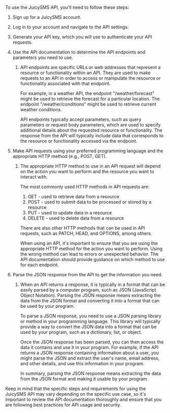 To use the JuicySMS API, you'll need to follow these steps:

1. Sign up for a JuicySMS account.

2. Log in to your account and navigate to the API settings.

3. Generate your API key, which you will use to authenticate your API requests.

4. Use the API documentation to determine the API endpoints and parameters you need to use.

   1. API endpoints are specific URLs or web addresses that represent a resource or functionality within an API. They are used to make requests to an API in order to access or manipulate the resource or functionality associated with that endpoint.

      For example, in a weather API, the endpoint "/weather/forecast" might be used to retrieve the forecast for a particular location. The endpoint "/weather/conditions" might be used to retrieve current weather conditions.

      API endpoints typically accept parameters, such as query parameters or request body parameters, which are used to specify additional details about the requested resource or functionality. The response from the API will typically include data that corresponds to the resource or functionality accessed via the endpoint.

5. Make API requests using your preferred programming language and the appropriate HTTP method (e.g., POST, GET).

   1. The appropriate HTTP method to use in an API request will depend on the action you want to perform and the resource you want to interact with.

      The most commonly used HTTP methods in API requests are:

      1. GET - used to retrieve data from a resource
      2. POST - used to submit data to be processed or stored by a resource
      3. PUT - used to update data in a resource
      4. DELETE - used to delete data from a resource

      There are also other HTTP methods that can be used in API requests, such as PATCH, HEAD, and OPTIONS, among others.

      When using an API, it's important to ensure that you are using the appropriate HTTP method for the action you want to perform. Using the wrong method can lead to errors or unexpected behavior. The API documentation should provide guidance on which method to use for each endpoint.

6. Parse the JSON response from the API to get the information you need.

   1. When an API returns a response, it is typically in a format that can be easily parsed by a computer program, such as JSON (JavaScript Object Notation). Parsing the JSON response means extracting the data from the JSON format and converting it into a format that can be used by your program.

      To parse a JSON response, you need to use a JSON parsing library or method in your programming language. This library will typically provide a way to convert the JSON data into a format that can be used by your program, such as a dictionary, list, or object.

      Once the JSON response has been parsed, you can then access the data it contains and use it in your program. For example, if the API returns a JSON response containing information about a user, you might parse the JSON and extract the user's name, email address, and other details, and use this information in your program.

      In summary, parsing the JSON response means extracting the data from the JSON format and making it usable by your program.

Keep in mind that the specific steps and requirements for using the JuicySMS API may vary depending on the specific use case, so it's important to review the API documentation thoroughly and ensure that you are following best practices for API usage and security.